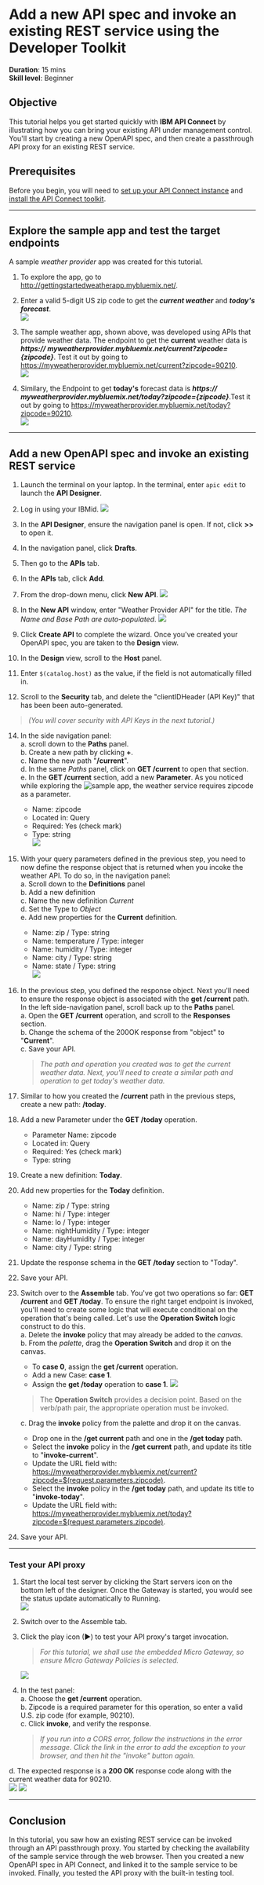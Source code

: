 # Add a new API spec and invoke an existing REST service using the Developer Toolkit
**Duration**: 15 mins  
**Skill level**: Beginner  


## Objective
This tutorial helps you get started quickly with **IBM API Connect** by illustrating how you can bring your existing API under management control. You'll start by creating a new OpenAPI spec, and then create a passthrough API proxy for an existing REST service.  

## Prerequisites
Before you begin, you will need to <a href="https://github.com/ibm-apiconnect/getting-started/tree/master/bluemix/0-prereq" target="blank">set up your API Connect instance</a> and <a href="https://github.com/ibm-apiconnect/getting-started/blob/master/toolkit/0-Prereq" target="blank">install the API Connect toolkit</a>.  


---


## Explore the sample app and test the target endpoints
A sample _weather provider_ app was created for this tutorial.
1. To explore the app, go to http://gettingstartedweatherapp.mybluemix.net/.  
2. Enter a valid 5-digit US zip code to get the _**current weather**_ and _**today's forecast**_.  
  ![](images/explore-weatherapp-1.png)

3. The sample weather app, shown above, was developed using APIs that provide weather data. The endpoint to get the **current** weather data is _**https:// myweatherprovider<span></span>.mybluemix.net/current?zipcode={zipcode}**_. Test it out by going to https://myweatherprovider.mybluemix.net/current?zipcode=90210.  
  ![](images/explore-weatherapp-2.png)  

4. Similary, the Endpoint to get **today's** forecast data is _**https:// myweatherprovider<span></span>.mybluemix.net/today?zipcode={zipcode}**_.Test it out by going to https://myweatherprovider.mybluemix.net/today?zipcode=90210.  
  ![](images/explore-weatherapp-3.png)

---

## Add a new OpenAPI spec and invoke an existing REST service
1. Launch the terminal on your laptop. In the terminal, enter `apic edit` to launch the **API Designer**.
2. Log in using your IBMid.
    ![](images/screenshot_apic-edit_login.png)  
4. In the **API Designer**, ensure the navigation panel is open. If not, click **>>** to open it.  
5. In the navigation panel, click **Drafts**.
6. Then go to the **APIs** tab.  
7. In the **APIs** tab, click **Add**.   

8. From the drop-down menu, click **New API**.
    ![](images/create-new-1.png)  
    
9. In the **New API** window, enter "Weather Provider API" for the title. _The Name and Base Path are auto-populated_. 
  ![](images/toolkit-add-new-api.png)   

10. Click **Create API** to complete the wizard. Once you've created your OpenAPI spec, you are taken to the **Design** view.  

11. In the **Design** view, scroll to the **Host** panel. 
12. Enter ```$(catalog.host)``` as the value, if the field is not automatically filled in.  
13. Scroll to the **Security** tab, and delete the "clientIDHeader (API Key)" that has been been auto-generated.  
> _(You will cover security with API Keys in the next tutorial.)_   

14. In the side navigation panel:  
    a. scroll down to the **Paths** panel.   
    b. Create a new path by clicking **+**.   
    c. Name the new path "**/current**".  
    d. In the same *Paths* panel, click on **GET /current** to open that section.    
    e. In the **GET /current** section, add a new **Parameter**. As you noticed while exploring the ![sample app](http://gettingstartedweatherapp.mybluemix.net/), the weather service requires zipcode as a parameter.  
       - Name: zipcode  
       - Located in: Query  
       - Required: Yes (check mark)  
       - Type: string   
    ![](images/path-current-1.png)  
     

15. With your query parameters defined in the previous step, you need to now define the response object that is returned when you incoke the weather API. To do so, in the navigation panel:  
    a. Scroll down to the **Definitions** panel   
    b. Add a new definition  
    c. Name the new definition _Current_  
    d. Set the Type to _Object_   
    e. Add new properties for the **Current** definition.    
       - Name: zip         /  Type: string   
       - Name: temperature /  Type: integer   
       - Name: humidity    /  Type: integer   
       - Name: city        /  Type: string   
       - Name: state       /  Type: string   
    ![](images/definition-current-1.png)  
  

16. In the previous step, you defined the response object. Next you'll need to ensure the response object is associated with the **get /current** path.  
    In the left side-navigation panel, scroll back up to the **Paths** panel.  
    a. Open the **GET /current** operation, and scroll to the **Responses** section.  
    b. Change the schema of the 200OK response from "object" to "**Current**".  
    c. Save your API.  
    > _The path and operation you created was to get the current weather data. Next, you'll need to create a similar path and operation to get today's weather data._   

17. Similar to how you created the **/current** path in the previous steps, create a new path: **/today**.  
18. Add a new Parameter under the **GET /today** operation.
      - Parameter Name: zipcode
      - Located in: Query
      - Required: Yes (check mark)
      - Type: string  

19. Create a new definition: **Today**.
20. Add new properties for the **Today** definition.
      - Name: zip / Type: string
      - Name: hi / Type: integer
      - Name: lo / Type: integer
      - Name: nightHumidity / Type: integer
      - Name: dayHumidity / Type: integer
      - Name: city / Type: string
21. Update the response schema in the **GET /today** section to "Today".
22. Save your API.

23. Switch over to the **Assemble** tab. You've got two operations so far: **GET /current** and **GET /today**. To ensure the right target endpoint is invoked, you'll need to create some logic that will execute conditional on the operation that's being called. Let's use the **Operation Switch** logic construct to do this.  
    a. Delete the **invoke** policy that may already be added to the _canvas_.  
    b. From the _palette_, drag the **Operation Switch** and drop it on the canvas.  
       - To **case 0**, assign the **get /current** operation.
       - Add a new Case: **case 1**.
       - Assign the **get /today** operation to **case 1**.
       ![](images/assemble-1.png)  
       >The **Operation Switch** provides a decision point. Based on the verb/path pair, the appropriate operation must be invoked.    
    
    c. Drag the **invoke** policy from the palette and drop it on the canvas. 
       - Drop one in the **/get current** path and one in the **/get today** path.
       - Select the **invoke** policy in the **/get current** path, and update its title to "**invoke-current**".  
       - Update the URL field with: https://myweatherprovider.mybluemix.net/current?zipcode=$(request.parameters.zipcode).
       - Select the **invoke** policy in the **/get today** path, and update its title to "**invoke-today**".  
       - Update the URL field with: https://myweatherprovider.mybluemix.net/today?zipcode=$(request.parameters.zipcode).  
 24. Save your API.

---

### Test your API proxy
1. Start the local test server by clicking the Start servers icon on the bottom left of the designer. Once the Gateway is started, you would see the status update automatically to Running.  
    ![](images/screenshot_start-server-1.png)

2. Switch over to the Assemble tab.  

3. Click the play icon (►) to test your API proxy's target invocation.
   > _For this tutorial, we shall use the embedded Micro Gateway, so ensure Micro Gateway Policies is selected._  
   
    ![](images/screenshot_test-0.png)

4. In the test panel:  
    a. Choose the **get /current** operation.  
    b. Zipcode is a required parameter for this operation, so enter a valid U.S. zip code (for example, 90210).  
    c. Click **invoke**, and verify the response.  
   > _If you run into a CORS error, follow the instructions in the error message. Click the link in the error to add the exception to your browser, and then hit the "invoke" button again._   
   
  d. The expected response is a **200 OK** response code along with  the current weather data for 90210.  
    ![](images/screenshot_test-1.png)
    ![](images/screenshot_test-2.png)  

  
---

## Conclusion
In this tutorial, you saw how an existing REST service can be invoked through an API passthrough proxy. You started by checking the availability of the sample service through the web browser. Then you created a new OpenAPI spec in API Connect, and linked it to the sample service to be invoked. Finally, you tested the API proxy with the built-in testing tool.
